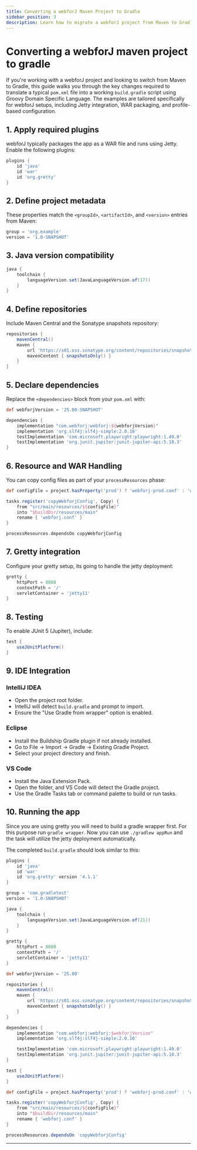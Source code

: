 ```yaml
---
title: Converting a webforJ Maven Project to Gradle
sidebar_position: 3
description: Learn how to migrate a webforJ project from Maven to Gradle using Groovy Domain Specific Language.
---
```


# Converting a webforJ maven project to gradle

If you're working with a webforJ project and looking to switch from Maven to Gradle, this guide walks you through the key changes required to translate a typical `pom.xml` file into a working `build.gradle` script using Groovy Domain Specific Language. The examples are tailored specifically for webforJ setups, including Jetty integration, WAR packaging, and profile-based configuration.

## 1. Apply required plugins

webforJ typically packages the app as a WAR file and runs using Jetty. Enable the following plugins:

```groovy
plugins {
    id 'java'
    id 'war'
    id 'org.gretty'
}
```

## 2. Define project metadata

These properties match the `<groupId>`, `<artifactId>`, and `<version>` entries from Maven:

```groovy
group = 'org.example'
version = '1.0-SNAPSHOT'
```

## 3. Java version compatibility

```groovy
java {
    toolchain {
        languageVersion.set(JavaLanguageVersion.of(17))
    }
}
```

## 4. Define repositories

Include Maven Central and the Sonatype snapshots repository:

```groovy
repositories {
    mavenCentral()
    maven {
        url 'https://s01.oss.sonatype.org/content/repositories/snapshots'
        mavenContent { snapshotsOnly() }
    }
}
```

## 5. Declare dependencies

Replace the `<dependencies>` block from your `pom.xml` with:

```groovy
def webforjVersion = '25.00-SNAPSHOT'

dependencies {
    implementation "com.webforj:webforj:${webforjVersion}"
    implementation 'org.slf4j:slf4j-simple:2.0.16'
    testImplementation 'com.microsoft.playwright:playwright:1.49.0'
    testImplementation 'org.junit.jupiter:junit-jupiter-api:5.10.3'
}
```

## 6. Resource and WAR Handling

You can copy config files as part of your `processResources` phase:

```groovy
def configFile = project.hasProperty('prod') ? 'webforj-prod.conf' : 'webforj-dev.conf'

tasks.register('copyWebforjConfig', Copy) {
    from "src/main/resources/${configFile}"
    into "$buildDir/resources/main"
    rename { 'webforj.conf' }
}

processResources.dependsOn copyWebforjConfig
```

## 7. Gretty integration

Configure your gretty setup, its going to handle the jetty deployment:

```groovy
gretty {
    httpPort = 8080
    contextPath = '/'
    servletContainer = 'jetty11'
}
```

## 8. Testing

To enable JUnit 5 (Jupiter), include:

```groovy
test {
    useJUnitPlatform()
}
```

## 9. IDE Integration

### IntelliJ IDEA
- Open the project root folder.
- IntelliJ will detect `build.gradle` and prompt to import.
- Ensure the "Use Gradle from wrapper" option is enabled.

### Eclipse
- Install the Buildship Gradle plugin if not already installed.
- Go to File → Import → Gradle → Existing Gradle Project.
- Select your project directory and finish.
<!-- vale off -->
### VS Code
<!-- vale on -->
- Install the Java Extension Pack.
- Open the folder, and VS Code will detect the Gradle project.
- Use the Gradle Tasks tab or command palette to build or run tasks.


## 10. Running the app

Since you are using gretty you will need to build a gradle wrapper first. For this purpose run `gradle wrapper`.
Now you can use `./gradlew appRun` and the task will utilize the jetty deployment automatically.

The completed `build.gradle` should look similar to this:

```groovy
plugins {
    id 'java'
    id 'war'
    id 'org.gretty' version '4.1.1'
}

group = 'com.gradletest'
version = '1.0-SNAPSHOT'

java {
    toolchain {
        languageVersion.set(JavaLanguageVersion.of(21))
    }
}

gretty {
    httpPort = 8080
    contextPath = '/'
    servletContainer = 'jetty11'
}

def webforjVersion = '25.00'

repositories {
    mavenCentral()
    maven {
        url 'https://s01.oss.sonatype.org/content/repositories/snapshots'
        mavenContent { snapshotsOnly() }
    }
}

dependencies {
    implementation "com.webforj:webforj:$webforjVersion"
    implementation 'org.slf4j:slf4j-simple:2.0.16'

    testImplementation 'com.microsoft.playwright:playwright:1.49.0'
    testImplementation 'org.junit.jupiter:junit-jupiter-api:5.10.3'
}

test {
    useJUnitPlatform()
}

def configFile = project.hasProperty('prod') ? 'webforj-prod.conf' : 'webforj-dev.conf'

tasks.register('copyWebforjConfig', Copy) {
    from "src/main/resources/${configFile}"
    into "$buildDir/resources/main"
    rename { 'webforj.conf' }
}

processResources.dependsOn 'copyWebforjConfig'

``` 
---



